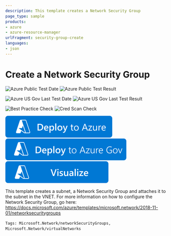 ```yaml
---
description: This template creates a Network Security Group
page_type: sample
products:
- azure
- azure-resource-manager
urlFragment: security-group-create
languages:
- json
---
```

# Create a Network Security Group

![Azure Public Test Date](https://azurequickstartsservice.blob.core.windows.net/badges/quickstarts/microsoft.network/security-group-create/PublicLastTestDate.svg)
![Azure Public Test Result](https://azurequickstartsservice.blob.core.windows.net/badges/quickstarts/microsoft.network/security-group-create/PublicDeployment.svg)

![Azure US Gov Last Test Date](https://azurequickstartsservice.blob.core.windows.net/badges/quickstarts/microsoft.network/security-group-create/FairfaxLastTestDate.svg)
![Azure US Gov Last Test Result](https://azurequickstartsservice.blob.core.windows.net/badges/quickstarts/microsoft.network/security-group-create/FairfaxDeployment.svg)

![Best Practice Check](https://azurequickstartsservice.blob.core.windows.net/badges/quickstarts/microsoft.network/security-group-create/BestPracticeResult.svg)
![Cred Scan Check](https://azurequickstartsservice.blob.core.windows.net/badges/quickstarts/microsoft.network/security-group-create/CredScanResult.svg)

[![Deploy To Azure](https://raw.githubusercontent.com/Azure/azure-quickstart-templates/master/1-CONTRIBUTION-GUIDE/images/deploytoazure.svg?sanitize=true)](https://portal.azure.com/#create/Microsoft.Template/uri/https%3A%2F%2Fraw.githubusercontent.com%2FAzure%2Fazure-quickstart-templates%2Fmaster%2Fquickstarts%2Fmicrosoft.network%2Fsecurity-group-create%2Fazuredeploy.json)
[![Deploy To Azure US Gov](https://raw.githubusercontent.com/Azure/azure-quickstart-templates/master/1-CONTRIBUTION-GUIDE/images/deploytoazuregov.svg?sanitize=true)](https://portal.azure.us/#create/Microsoft.Template/uri/https%3A%2F%2Fraw.githubusercontent.com%2FAzure%2Fazure-quickstart-templates%2Fmaster%2Fquickstarts%2Fmicrosoft.network%2Fsecurity-group-create%2Fazuredeploy.json)
[![Visualize](https://raw.githubusercontent.com/Azure/azure-quickstart-templates/master/1-CONTRIBUTION-GUIDE/images/visualizebutton.svg?sanitize=true)](http://armviz.io/#/?load=https%3A%2F%2Fraw.githubusercontent.com%2FAzure%2Fazure-quickstart-templates%2Fmaster%2Fquickstarts%2Fmicrosoft.network%2Fsecurity-group-create%2Fazuredeploy.json)

This template creates a subnet, a Network Security Group and attaches it to the subnet in the VNET. For more information on how to configure the Network Security Group, go here: https://docs.microsoft.com/azure/templates/microsoft.network/2018-11-01/networksecuritygroups

`Tags: Microsoft.Network/networkSecurityGroups, Microsoft.Network/virtualNetworks`
